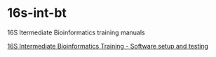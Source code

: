 # 16s-int-bt
16S Itermediate Bioinformatics training manuals

[16S Intermediate Bioinformatics Training - Software setup and testing](software_setup_and_testing.md)
